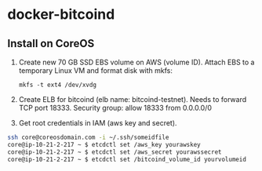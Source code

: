 # docker-bitcoind

## Install on CoreOS

1. Create new 70 GB SSD EBS volume on AWS (volume ID).  Attach EBS to a
   temporary Linux VM and format disk with mkfs:

   `mkfs -t ext4 /dev/xvdg`

2. Create ELB for bitcoind (elb name: bitcoind-testnet). Needs to
   forward TCP port 18333. Security group: allow 18333 from 0.0.0.0/0

2. Get root credentials in IAM (aws key and secret).

```bash
ssh core@coreosdomain.com -i ~/.ssh/someidfile
core@ip-10-21-2-217 ~ $ etcdctl set /aws_key yourawskey
core@ip-10-21-2-217 ~ $ etcdctl set /aws_secret yourawssecret
core@ip-10-21-2-217 ~ $ etcdctl set /bitcoind_volume_id yourvolumeid
```


